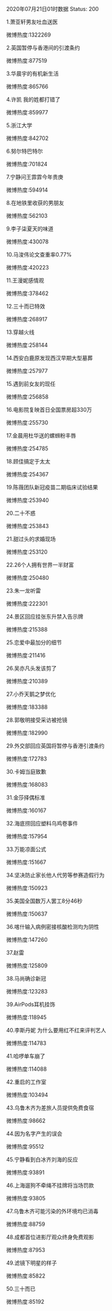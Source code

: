 2020年07月21日01时数据
Status: 200

1.萧亚轩男友吐血送医

微博热度:1322269

2.英国暂停与香港间的引渡条约

微博热度:877519

3.华晨宇的有机新生活

微博热度:865766

4.许凯 我的姓都打错了

微博热度:859977

5.浙江大学

微博热度:842702

6.努尔特巴特尔

微博热度:701824

7.宁静问王霏霏今年贵庚

微博热度:594914

8.在地铁里收获的男朋友

微博热度:562103

9.李子柒夏天的味道

微博热度:430078

10.马浚伟论文查重率0.77%

微博热度:420223

11.王漫妮感情观

微博热度:378462

12.三十而已特效

微博热度:268917

13.穿越火线

微博热度:258144

14.西安白鹿原发现西汉早期大型墓葬

微博热度:257977

15.遇到前女友的现任

微博热度:256858

16.电影院复映首日全国票房超330万

微博热度:255730

17.金晨用杜华送的螺蛳粉丰唇

微博热度:254785

18.顾佳搞定于太太

微博热度:254367

19.陈薇团队新冠疫苗二期临床试验结果

微博热度:253940

20.二十不惑

微博热度:253843

21.甜过头的求婚现场

微博热度:253120

22.26个人拥有世界一半财富

微博热度:250480

23.朱一龙听雷

微博热度:222301

24.景区回应挂张东升禁入告示牌

微博热度:215388

25.恋爱中最加分的细节

微博热度:211416

26.吴亦凡头发该剪了

微博热度:210389

27.小乔天鹅之梦优化

微博热度:183388

28.郭敬明接受采访被抢镜

微博热度:182990

29.外交部回应英国将暂停与香港引渡条约

微博热度:172783

30.卡姆当庭致歉

微博热度:168083

31.金莎择偶标准

微博热度:160167

32.海底捞回应塑料乌鸡卷事件

微博热度:157954

33.万能凉面公式

微博热度:151667

34.坚决防止家长他人代劳等参赛造假行为

微博热度:150923

35.美国全国数万人罢工8分46秒

微博热度:150637

36.喀什输入病例密接核酸检测均为阴性

微博热度:147260

37.赵雷

微博热度:125809

38.马尚确诊新冠

微博热度:123283

39.AirPods耳机挂饰

微博热度:118945

40.李斯丹妮 为什么要用红不红来评判艺人

微博热度:114783

41.哈啰单车崩了

微博热度:114088

42.重启的工作室

微博热度:103494

43.乌鲁木齐为差旅人员提供免费食宿

微博热度:98662

44.因为名字产生的误会

微博热度:95512

45.宁静看到白冰齐刘海的反应

微博热度:93891

46.上海遛狗不牵绳不挂牌将当场罚款

微博热度:93805

47.乌鲁木齐可能污染的外环境均已消毒

微博热度:88759

48.成都首位进影厅观众终身免费观影

微博热度:87953

49.滤镜下明星的样子

微博热度:85822

50.三十而已

微博热度:85192

